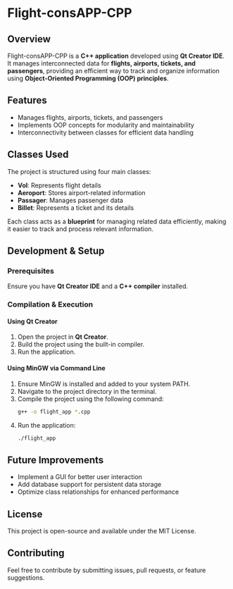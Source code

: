 # Flight-consAPP-CPP

## Overview

Flight-consAPP-CPP is a **C++ application** developed using **Qt Creator IDE**. It manages interconnected data for **flights, airports, tickets, and passengers**, providing an efficient way to track and organize information using **Object-Oriented Programming (OOP) principles**.

## Features

- Manages flights, airports, tickets, and passengers
- Implements OOP concepts for modularity and maintainability
- Interconnectivity between classes for efficient data handling

## Classes Used

The project is structured using four main classes:

- **Vol**: Represents flight details
- **Aeroport**: Stores airport-related information
- **Passager**: Manages passenger data
- **Billet**: Represents a ticket and its details

Each class acts as a **blueprint** for managing related data efficiently, making it easier to track and process relevant information.

## Development & Setup

### Prerequisites

Ensure you have **Qt Creator IDE** and a **C++ compiler** installed.

### Compilation & Execution

#### Using Qt Creator

1. Open the project in **Qt Creator**.
2. Build the project using the built-in compiler.
3. Run the application.

#### Using MinGW via Command Line

1. Ensure MinGW is installed and added to your system PATH.
2. Navigate to the project directory in the terminal.
3. Compile the project using the following command:
   ```bash
   g++ -o flight_app *.cpp 
   ```
4. Run the application:
   ```bash
   ./flight_app
   ```

## Future Improvements

- Implement a GUI for better user interaction
- Add database support for persistent data storage
- Optimize class relationships for enhanced performance

## License

This project is open-source and available under the MIT License.

## Contributing

Feel free to contribute by submitting issues, pull requests, or feature suggestions.


